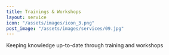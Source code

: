 ```yaml
---
title: Trainings & Workshops
layout: service
icon: "/assets/images/icon_3.png"
post_image: "/assets/images/services/09.jpg"
---
```


<p>Keeping knowledge up-to-date through training and workshops</p>